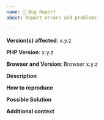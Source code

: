 ```yaml
---
name: 🐛 Bug Report
about: Report errors and problems

---
```


**Version(s) affected**: x.y.z

<!-- This is important if you are not using latest version, as the problem may be resolved in newer version -->

**PHP Version**: x.y.z

<!-- The problem may be php version related, check the documentation of php version supported for Eventum version -->

**Browser and Version**: Browser x.y.z

<!-- If the problem is in JavaScript or CSS, the problem may be browser related -->

**Description**  
<!-- A clear and concise description of the problem. -->

**How to reproduce**  
<!-- Describe steps needed to reproduce the problem. -->

**Possible Solution**  
<!-- Optional: only if you have suggestions on a fix/reason for the bug -->

**Additional context**  
<!-- Optional: any other context about the problem: log messages, screenshots, etc. -->
